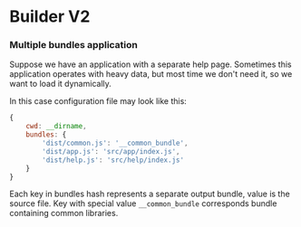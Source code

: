 # Builder V2

### Multiple bundles application

Suppose we have an application with a separate help page. Sometimes this application operates with heavy data, but most time we don't need it, so we want to load it dynamically.

In this case configuration file may look like this:

```javascript
{
    cwd: __dirname,
    bundles: {
        'dist/common.js': '__common_bundle',
        'dist/app.js': 'src/app/index.js',
        'dist/help.js': 'src/help/index.js'
    }
}
```

Each key in bundles hash represents a separate output bundle, value is the source file. Key with special value `__common_bundle` corresponds bundle containing common libraries.
